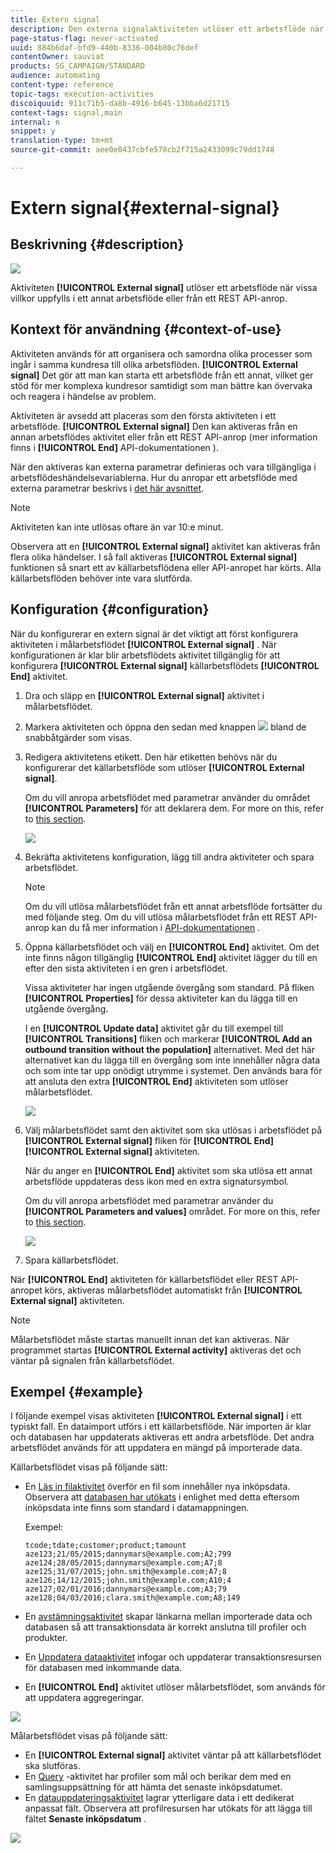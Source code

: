 ```yaml
---
title: Extern signal
description: Den externa signalaktiviteten utlöser ett arbetsflöde när vissa villkor uppfylls i ett annat arbetsflöde.
page-status-flag: never-activated
uuid: 884b6daf-bfd9-440b-8336-004b80c76def
contentOwner: sauviat
products: SG_CAMPAIGN/STANDARD
audience: automating
content-type: reference
topic-tags: execution-activities
discoiquuid: 911c71b5-da8b-4916-b645-13bba6d21715
context-tags: signal,main
internal: n
snippet: y
translation-type: tm+mt
source-git-commit: aee0e0437cbfe578cb2f715a2433099c79dd1748

---
```



# Extern signal{#external-signal}

## Beskrivning {#description}

![](assets/signal.png)

Aktiviteten **[!UICONTROL External signal]** utlöser ett arbetsflöde när vissa villkor uppfylls i ett annat arbetsflöde eller från ett REST API-anrop.

## Kontext för användning {#context-of-use}

Aktiviteten används för att organisera och samordna olika processer som ingår i samma kundresa till olika arbetsflöden. **[!UICONTROL External signal]** Det gör att man kan starta ett arbetsflöde från ett annat, vilket ger stöd för mer komplexa kundresor samtidigt som man bättre kan övervaka och reagera i händelse av problem.

Aktiviteten är avsedd att placeras som den första aktiviteten i ett arbetsflöde. **[!UICONTROL External signal]** Den kan aktiveras från en annan arbetsflödes aktivitet eller från ett REST API-anrop (mer information finns i **[!UICONTROL End]** API-dokumentationen [](../../api/using/triggering-a-signal-activity.md)).

När den aktiveras kan externa parametrar definieras och vara tillgängliga i arbetsflödeshändelsevariablerna. Hur du anropar ett arbetsflöde med externa parametrar beskrivs i [det här avsnittet](../../automating/using/calling-a-workflow-with-external-parameters.md).

>[!NOTE]
>
>Aktiviteten kan inte utlösas oftare än var 10:e minut.

Observera att en **[!UICONTROL External signal]** aktivitet kan aktiveras från flera olika händelser. I så fall aktiveras **[!UICONTROL External signal]** funktionen så snart ett av källarbetsflödena eller API-anropet har körts. Alla källarbetsflöden behöver inte vara slutförda.

## Konfiguration {#configuration}

När du konfigurerar en extern signal är det viktigt att först konfigurera aktiviteten i målarbetsflödet **[!UICONTROL External signal]** . När konfigurationen är klar blir arbetsflödets aktivitet tillgänglig för att konfigurera **[!UICONTROL External signal]** källarbetsflödets **[!UICONTROL End]** aktivitet.

1. Dra och släpp en **[!UICONTROL External signal]** aktivitet i målarbetsflödet.
1. Markera aktiviteten och öppna den sedan med knappen ![](assets/edit_darkgrey-24px.png) bland de snabbåtgärder som visas.
1. Redigera aktivitetens etikett. Den här etiketten behövs när du konfigurerar det källarbetsflöde som utlöser **[!UICONTROL External signal]**.

   Om du vill anropa arbetsflödet med parametrar använder du området **[!UICONTROL Parameters]** för att deklarera dem. For more on this, refer to [this section](../../automating/using/calling-a-workflow-with-external-parameters.md#declaring-the-parameters-in-the-external-signal-activity).

   ![](assets/external_signal_configuration.png)

1. Bekräfta aktivitetens konfiguration, lägg till andra aktiviteter och spara arbetsflödet.

   >[!NOTE]
   >
   >Om du vill utlösa målarbetsflödet från ett annat arbetsflöde fortsätter du med följande steg. Om du vill utlösa målarbetsflödet från ett REST API-anrop kan du få mer information i [API-dokumentationen](../../api/using/triggering-a-signal-activity.md) .

1. Öppna källarbetsflödet och välj en **[!UICONTROL End]** aktivitet. Om det inte finns någon tillgänglig **[!UICONTROL End]** aktivitet lägger du till en efter den sista aktiviteten i en gren i arbetsflödet.

   Vissa aktiviteter har ingen utgående övergång som standard. På fliken **[!UICONTROL Properties]** för dessa aktiviteter kan du lägga till en utgående övergång.

   I en **[!UICONTROL Update data]** aktivitet går du till exempel till **[!UICONTROL Transitions]** fliken och markerar **[!UICONTROL Add an outbound transition without the population]** alternativet. Med det här alternativet kan du lägga till en övergång som inte innehåller några data och som inte tar upp onödigt utrymme i systemet. Den används bara för att ansluta den extra **[!UICONTROL End]** aktiviteten som utlöser målarbetsflödet.

   ![](assets/external_signal_empty_transition.png)

1. Välj målarbetsflödet samt den aktivitet som ska utlösas i arbetsflödet på **[!UICONTROL External signal]** fliken för **[!UICONTROL End]** **[!UICONTROL External signal]** aktiviteten.

   När du anger en **[!UICONTROL End]** aktivitet som ska utlösa ett annat arbetsflöde uppdateras dess ikon med en extra signatursymbol.

   Om du vill anropa arbetsflödet med parametrar använder du **[!UICONTROL Parameters and values]** området. For more on this, refer to [this section](../../automating/using/calling-a-workflow-with-external-parameters.md#defining-the-parameters-when-calling-the-workflow).

   ![](assets/external_signal_end.png)

1. Spara källarbetsflödet.

När **[!UICONTROL End]** aktiviteten för källarbetsflödet eller REST API-anropet körs, aktiveras målarbetsflödet automatiskt från **[!UICONTROL External signal]** aktiviteten.

>[!NOTE]
>
>Målarbetsflödet måste startas manuellt innan det kan aktiveras. När programmet startas **[!UICONTROL External activity]** aktiveras det och väntar på signalen från källarbetsflödet.

## Exempel {#example}

I följande exempel visas aktiviteten **[!UICONTROL External signal]** i ett typiskt fall. En dataimport utförs i ett källarbetsflöde. När importen är klar och databasen har uppdaterats aktiveras ett andra arbetsflöde. Det andra arbetsflödet används för att uppdatera en mängd på importerade data.

Källarbetsflödet visas på följande sätt:

* En [Läs in filaktivitet](../../automating/using/load-file.md) överför en fil som innehåller nya inköpsdata. Observera att [databasen har utökats](../../developing/using/data-model-concepts.md) i enlighet med detta eftersom inköpsdata inte finns som standard i datamappningen.

   Exempel:

   ```
   tcode;tdate;customer;product;tamount
   aze123;21/05/2015;dannymars@example.com;A2;799
   aze124;28/05/2015;dannymars@example.com;A7;8
   aze125;31/07/2015;john.smith@example.com;A7;8
   aze126;14/12/2015;john.smith@example.com;A10;4
   aze127;02/01/2016;dannymars@example.com;A3;79
   aze128;04/03/2016;clara.smith@example.com;A8;149
   ```

* En [avstämningsaktivitet](../../automating/using/reconciliation.md) skapar länkarna mellan importerade data och databasen så att transaktionsdata är korrekt anslutna till profiler och produkter.
* En [Uppdatera dataaktivitet](../../automating/using/update-data.md) infogar och uppdaterar transaktionsresursen för databasen med inkommande data.
* En **[!UICONTROL End]** aktivitet utlöser målarbetsflödet, som används för att uppdatera aggregeringar.

![](assets/signal_example_source1.png)

Målarbetsflödet visas på följande sätt:

* En **[!UICONTROL External signal]** aktivitet väntar på att källarbetsflödet ska slutföras.
* En [Query](../../automating/using/query.md#enriching-data) -aktivitet har profiler som mål och berikar dem med en samlingsuppsättning för att hämta det senaste inköpsdatumet.
* En [datauppdateringsaktivitet](../../automating/using/update-data.md) lagrar ytterligare data i ett dedikerat anpassat fält. Observera att profilresursen har utökats för att lägga till fältet **Senaste inköpsdatum** .

![](assets/signal_example_source2.png)

